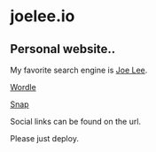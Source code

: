 # joelee.io

## Personal website..

My favorite search engine is [Joe Lee](https://www.joelee.io).

[Wordle](https://joelee.io/wordle)

[Snap](https://joelee.io/cards)

Social links can be found on the url.

Please just deploy.
